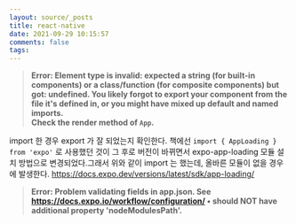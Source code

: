 ```yaml
---
layout: source/_posts
title: react-native
date: 2021-09-29 10:15:57
comments: false
tags:
---
```


> <b>Error: Element type is invalid: expected a string (for built-in components) or a class/function (for composite components) but got: undefined. You likely forgot to export your component from the file it's defined in, or you might have mixed up default and named imports. <br/>
> Check the render method of `App`.</b>

import 한 경우 export 가 잘 되었는지 확인한다. 책에선 `import { AppLoading } from 'expo'` 로 사용했던 것이 그 후로 버전이 바뀌면서 expo-app-loading 모듈 설치 방법으로 변경되었다.그래서 위와 같이 import 는 했는데, 올바른 모듈이 없을 경우에 발생한다.
https://docs.expo.dev/versions/latest/sdk/app-loading/

> <b>Error: Problem validating fields in app.json. See https://docs.expo.io/workflow/configuration/
> • should NOT have additional property 'nodeModulesPath'. </b>
